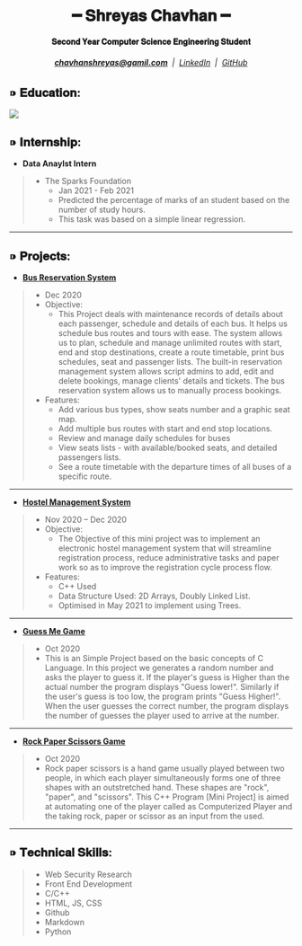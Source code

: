 <div align="center"> 
  <h1>━ 𝐒𝐡𝐫𝐞𝐲𝐚𝐬 𝐂𝐡𝐚𝐯𝐡𝐚𝐧 ━ </h1>
  <h4> 𝐒𝐞𝐜𝐨𝐧𝐝 𝐘𝐞𝐚𝐫 𝐂𝐨𝐦𝐩𝐮𝐭𝐞𝐫 𝐒𝐜𝐢𝐞𝐧𝐜𝐞 𝐄𝐧𝐠𝐢𝐧𝐞𝐞𝐫𝐢𝐧𝐠 𝐒𝐭𝐮𝐝𝐞𝐧𝐭 </h4>
</div>

<div align="center"> 
  <h6> <a href="mailto:chavhanshreyas@gmail.com"> <b>chavhanshreyas@gamil.com</b></a>&nbsp;&nbsp;|&nbsp;&nbsp;<a href="linkedin.com/in/shreyaschavhan">LinkedIn</a>&nbsp;&nbsp;|&nbsp;&nbsp;<a href="github.com/shreyaschavhan">GitHub</a></h6>
</div>

## ⁍ 𝐄𝐝𝐮𝐜𝐚𝐭𝐢𝐨𝐧:

<!-- Course | Year | Institute 
---|---|---
Bachelor of Engineering in Computer Engineering | 2019 - 2023 | International Institute of Information Technology, Pune 
12th Grade | 2017 - 2019 | Jawaharlal Darda Junior Science College, Yavatmal
10th Grade | 2014 - 2017 | Sanskar English Medium School, Yavatmal
 -->

<img src = "https://user-images.githubusercontent.com/67257167/121353938-04ca5b00-c94c-11eb-9675-2a4ad9248a0f.png" align="center">

## ⁍ 𝐈𝐧𝐭𝐞𝐫𝐧𝐬𝐡𝐢𝐩:

* **Data Anaylst Intern**
> * The Sparks Foundation
>   * Jan 2021 - Feb 2021
>   * Predicted the percentage of marks of an student based on the number of study hours.
>   - This task was based on a simple linear regression.
---

## ⁍ 𝐏𝐫𝐨𝐣𝐞𝐜𝐭𝐬:

* **[Bus Reservation System](https://github.com/shreyaschavhan/Bus-Reservation-System)**
> * Dec 2020
> * Objective:
>   * This Project deals with maintenance records of details about each passenger, schedule and details of each bus. It helps us schedule bus routes and tours with ease. The system allows us to plan, schedule and manage unlimited routes with start, end and stop destinations, create a route timetable, print bus schedules, seat and passenger lists. The built-in reservation management system allows script admins to add, edit and delete bookings, manage clients' details and tickets. The bus reservation system allows us to manually process bookings.
> * Features:
>   - Add various bus types, show seats number and a graphic seat map.
>   - Add multiple bus routes with start and end stop locations.
>   - Review and manage daily schedules for buses
>   - View seats lists - with available/booked seats, and detailed passengers lists.
>   - See a route timetable with the departure times of all buses of a specific route.  


---

* **[Hostel Management System](https://github.com/shreyaschavhan/Hostel-Management-System)**
> * Nov 2020 – Dec 2020 
> * Objective:
>   * The Objective of this mini project was to implement an electronic hostel management system that will streamline registration process, reduce administrative tasks and paper work so as to improve the registration cycle process flow. 
> * Features:
>   * C++ Used
>   * Data Structure Used: 2D Arrays, Doubly Linked List.
>   * Optimised in May 2021 to implement using Trees.


---

* **[Guess Me Game](https://github.com/shreyaschavhan/Guess-Me-Game)**
> * Oct 2020
> * This is an Simple Project based on the basic concepts of C Language. In this project we generates a random number and asks the player to guess it. If the player's guess is Higher than the actual number the program displays "Guess lower!". Similarly if the user's guess is too low, the program prints "Guess Higher!". When the user guesses the correct number, the program displays the number of guesses the player used to arrive at the number.


---

* **[Rock Paper Scissors Game](https://github.com/shreyaschavhan/Rock-Paper-Scissors-Game)**
> * Oct 2020
> * Rock paper scissors is a hand game usually played between two people, in which each player simultaneously forms one of three shapes with an outstretched hand. These shapes are "rock", "paper", and "scissors". This C++ Program [Mini Project] is aimed at automating one of the player called as Computerized Player and the taking rock, paper or scissor as an input from the used.

---

## ⁍ 𝐓𝐞𝐜𝐡𝐧𝐢𝐜𝐚𝐥 𝐒𝐤𝐢𝐥𝐥𝐬:
> * Web Security Research 
> * Front End Development
> * C/C++
> * HTML, JS, CSS
> * Github
> * Markdown
> * Python


